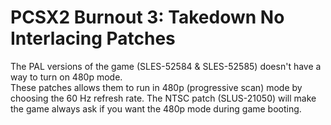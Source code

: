 # PCSX2 Burnout 3: Takedown No Interlacing Patches

The PAL versions of the game (SLES-52584 & SLES-52585) doesn't have a way to turn on 480p mode.\
These patches allows them to run in 480p (progressive scan) mode by choosing the 60 Hz refresh rate.
The NTSC patch (SLUS-21050) will make the game always ask if you want the 480p mode during game booting.